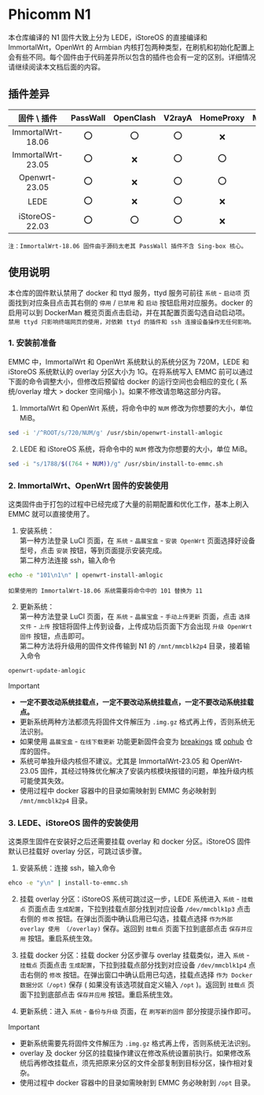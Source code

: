 # Phicomm N1

本仓库编译的 N1 固件大致上分为 LEDE，iStoreOS 的直接编译和 ImmortalWrt，OpenWrt 的 Armbian 内核打包两种类型，在刷机和初始化配置上会有些不同。每个固件由于代码差异所以包含的插件也会有一定的区别。详细情况请继续阅读本文档后面的内容。

## 插件差异

|固件 \ 插件 |PassWall |OpenClash |V2rayA |HomeProxy |Mihomo |DAED |
|:---: |:---: |:---: |:---: |:---: |:---: |:---: |
|ImmortalWrt-18.06 |⭕ |⭕ |⭕ |❌ |❌ |❌ |
|ImmortalWrt-23.05 |⭕ |❌ |⭕ |⭕ |⭕ |⭕ |
|Openwrt-23.05 |⭕ |❌ |⭕ |⭕ |⭕ |⭕ |
|LEDE |⭕ |❌ |⭕ |❌ |⭕ |⭕ |
|iStoreOS-22.03 |⭕ |⭕ |⭕ |❌ |❌ |❌ |

`注：ImmortalWrt-18.06 固件由于源码太老其 PassWall 插件不含 Sing-box 核心。`

## 使用说明

本仓库的固件默认禁用了 docker 和 ttyd 服务，ttyd 服务可前往 `系统` - `启动项` 页面找到对应条目点击其右侧的 `停用` / `已禁用` 和 `启动` 按钮启用对应服务。docker 的启用可以到 DockerMan 概览页面点击启动，并在其配置页面勾选自动启动项。  
`禁用 ttyd 只影响终端网页的使用，对依赖 ttyd 的插件和 ssh 连接设备操作无任何影响。`

### 1. 安装前准备

EMMC 中，ImmortalWrt 和 OpenWrt 系统默认的系统分区为 720M，LEDE 和 iStoreOS 系统默认的 overlay 分区大小为 1G。在将系统写入 EMMC 前可以通过下面的命令调整大小，但修改后预留给 docker 的运行空间也会相应的变化 ( 系统/overlay 增大 > docker 空间缩小 )。如果不修改请忽略这部分内容。

1. ImmortalWrt 和 OpenWrt 系统，将命令中的 `NUM` 修改为你想要的大小，单位 MiB。

```bash
sed -i '/^ROOT/s/720/NUM/g' /usr/sbin/openwrt-install-amlogic
```

2. LEDE 和 iStoreOS 系统，将命令中的 `NUM` 修改为你想要的大小，单位 MiB。

```bash
sed -i "s/1788/$((764 + NUM))/g" /usr/sbin/install-to-emmc.sh
```

### 2. ImmortalWrt、OpenWrt 固件的安装使用

这类固件由于打包的过程中已经完成了大量的前期配置和优化工作，基本上刷入 EMMC 就可以直接使用了。

1. 安装系统：  
第一种方法登录 LuCI 页面，在 `系统` - `晶晨宝盒` - `安装 OpenWrt` 页面选择好设备型号，点击 `安装` 按钮，等到页面提示安装完成。  
第二种方法连接 ssh，输入命令

```bash
echo -e "101\n1\n" | openwrt-install-amlogic
```
`如果使用的 ImmortalWrt-18.06 系统需要将命令中的 101 替换为 11`



2. 更新系统：  
第一种方法登录 LuCI 页面，在 `系统` - `晶晨宝盒` - `手动上传更新` 页面，点击 `选择文件` - `上传` 按钮将固件上传到设备，上传成功后页面下方会出现 `升级 OpenWrt 固件` 按钮，点击即可。  
第二种方法将升级用的固件文件传输到 N1 的 `/mnt/mmcblk2p4` 目录，接着输入命令

```bash
openwrt-update-amlogic
```

> [!IMPORTANT]
> - **一定不要改动系统挂载点，一定不要改动系统挂载点，一定不要改动系统挂载点。**
> - 更新系统两种方法都须先将固件文件解压为 `.img.gz` 格式再上传，否则系统无法识别。
> - 如果使用 `晶晨宝盒` - `在线下载更新` 功能更新固件会变为 [breakings](https://github.com/breakings/OpenWrt) 或 [ophub](https://github.com/ophub/amlogic-s9xxx-openwrt) 仓库的固件。
> - 系统可单独升级内核但不建议。尤其是 ImmortalWrt-23.05 和 OpenWrt-23.05 固件，其经过特殊优化解决了安装内核模块报错的问题，单独升级内核可能使其失效。
> - 使用过程中 docker 容器中的目录如需映射到 EMMC 务必映射到 `/mnt/mmcblk2p4` 目录。

### 3. LEDE、iStoreOS 固件的安装使用

这类原生固件在安装好之后还需要挂载 overlay 和 docker 分区。iStoreOS 固件默认已挂载好 overlay 分区，可跳过该步骤。

1. 安装系统：连接 ssh，输入命令 

```bash
ehco -e "y\n" | install-to-emmc.sh
```

2. 挂载 overlay 分区：iStoreOS 系统可跳过这一步，LEDE 系统进入 `系统` - `挂载点` 页面点击 `生成配置`，下拉到挂载点部分找到对应设备 `/dev/mmcblk1p3` 点击右侧的 `修改` 按钮。在弹出页面中确认启用已勾选，挂载点选择 `作为外部 overlay 使用 （/overlay)` 保存。返回到 `挂载点` 页面下拉到底部点击 `保存并应用` 按钮。重启系统生效。

3. 挂载 docker 分区：挂载 docker 分区步骤与 overlay 挂载类似，进入 `系统` - `挂载点` 页面点击 `生成配置`，下拉到挂载点部分找到对应设备 `/dev/mmcblk1p4` 点击右侧的 `修改` 按钮。在弹出窗口中确认启用已勾选，挂载点选择 `作为 Docker 数据分区（/opt)` 保存 ( 如果没有该选项就自定义输入 `/opt` )。返回到 `挂载点` 页面下拉到底部点击 `保存并应用` 按钮。重启系统生效。

4. 更新系统：进入 `系统` - `备份与升级` 页面，在 `刷写新的固件` 部分按提示操作即可。

> [!IMPORTANT]
> - 更新系统需要先将固件文件解压为 `.img.gz` 格式再上传，否则系统无法识别。
> - overlay 及 docker 分区的挂载操作建议在修改系统设置前执行。如果修改系统后再修改挂载点，须先把原来分区的文件全部复制到目标分区，操作相对复杂。
> - 使用过程中 docker 容器中的目录如需映射到 EMMC 务必映射到 `/opt` 目录。
